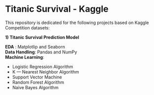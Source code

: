 # Titanic Survival - Kaggle
This repository is dedicated for the following projects based on Kaggle Competition datasets:

**1) Titanic Survival Prediction Model**

<p> <strong>EDA</strong> : Matplotlip and Seaborn <br>
 <strong>Data Handling</strong>: Pandas and NumPy <br>
 <strong>Machine Learning</strong>: <br>
  <ul>
    <li>Logistic Regression Algorithm</li>
    <li>K — Nearest Neighbor Algorithm</li>
    <li>Support Vector Machine</li>
    <li>Random Forest Algorithm</li>
    <li>Naive Bayes Algorithm</li>
  </ul>
